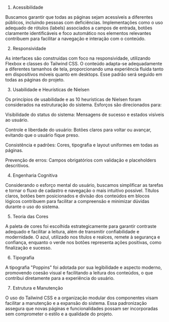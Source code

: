 
1. Acessibilidade

Buscamos garantir que todas as páginas sejam acessíveis a diferentes públicos, incluindo pessoas com deficiências. Implementações como o uso adequado de rótulos (labels) associados a campos de entrada, botões claramente identificáveis e foco automático nos elementos relevantes contribuem para facilitar a navegação e interação com o conteúdo.

2. Responsividade

As interfaces são construídas com foco na responsividade, utilizando Flexbox e classes do Tailwind CSS. O conteúdo adapta-se adequadamente a diferentes tamanhos de tela, proporcionando uma experiência fluida tanto em dispositivos móveis quanto em desktops. Esse padrão será seguido em todas as páginas do projeto.

3. Usabilidade e Heurísticas de Nielsen

Os princípios de usabilidade e as 10 heurísticas de Nielsen foram considerados na estruturação do sistema. Esforços são direcionados para:

Visibilidade do status do sistema: Mensagens de sucesso e estados visíveis ao usuário.

Controle e liberdade do usuário: Botões claros para voltar ou avançar, evitando que o usuário fique preso.

Consistência e padrões: Cores, tipografia e layout uniformes em todas as páginas.

Prevenção de erros: Campos obrigatórios com validação e placeholders descritivos.

4. Engenharia Cognitiva

Considerando o esforço mental do usuário, buscamos simplificar as tarefas e tornar o fluxo de cadastro e navegação o mais intuitivo possível. Títulos claros, botões bem posicionados e divisão dos conteúdos em blocos lógicos contribuem para facilitar a compreensão e minimizar dúvidas durante o uso do sistema.

5. Teoria das Cores

A paleta de cores foi escolhida estrategicamente para garantir contraste adequado e facilitar a leitura, além de transmitir confiabilidade e modernidade. O azul, utilizado nos títulos e realces, remete à segurança e confiança, enquanto o verde nos botões representa ações positivas, como finalização e sucesso.

6. Tipografia

A tipografia "Poppins" foi adotada por sua legibilidade e aspecto moderno, promovendo coesão visual e facilitando a leitura dos conteúdos, o que contribui diretamente para a experiência do usuário.

7. Estrutura e Manutenção

O uso do Tailwind CSS e a organização modular dos componentes visam facilitar a manutenção e a expansão do sistema. Essa padronização assegura que novas páginas e funcionalidades possam ser incorporadas sem comprometer o estilo e a qualidade do projeto.
